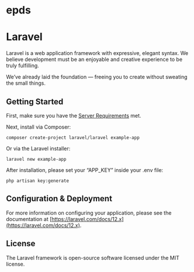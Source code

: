 # epds

# Laravel

Laravel is a web application framework with expressive, elegant syntax. We believe development must be an enjoyable and creative experience to be truly fulfilling.

We’ve already laid the foundation — freeing you to create without sweating the small things.

## Getting Started

First, make sure you have the [Server Requirements](https://laravel.com/docs/12.x/installation) met.

Next, install via Composer:

    composer create-project laravel/laravel example-app

Or via the Laravel installer:

    laravel new example-app

After installation, please set your “APP_KEY” inside your .env file:

    php artisan key:generate

## Configuration & Deployment

For more information on configuring your application, please see the documentation at [https://laravel.com/docs/12.x](https://laravel.com/docs/12.x).

## License

The Laravel framework is open-source software licensed under the MIT license.

